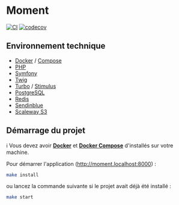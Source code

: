 # Moment

[![CI](https://github.com/fairnesscoop/moment/actions/workflows/ci.yml/badge.svg)](https://github.com/fairnesscoop/moment/actions/workflows/ci.yml)
[![codecov](https://codecov.io/gh/fairnesscoop/moment/branch/main/graph/badge.svg?token=QNKMUJHQDK)](https://codecov.io/gh/fairnesscoop/moment)

## Environnement technique

- [Docker](https://www.docker.com/) / [Compose](https://docs.docker.com/compose/)
- [PHP](https://www.php.net/)
- [Symfony](https://www.symfony.com/)
- [Twig](https://twig.symfony.com/)
- [Turbo](https://turbo.hotwired.dev/) / [Stimulus](https://stimulus.hotwired.dev/)
- [PostgreSQL](https://www.postgresql.org/)
- [Redis](https://redis.io/)
- [Sendinblue](https://brevo.com)
- [Scaleway S3](https://www.scaleway.com/fr/object-storage/)

## Démarrage du projet

ℹ️ Vous devez avoir **[Docker](https://www.docker.com/)** et **[Docker Compose](https://docs.docker.com/compose/)** d'installés sur votre machine.

Pour démarrer l'application (http://moment.localhost:8000) :

```bash
make install
```

ou lancez la commande suivante si le projet avait déjà été installé :

```bash
make start
```
